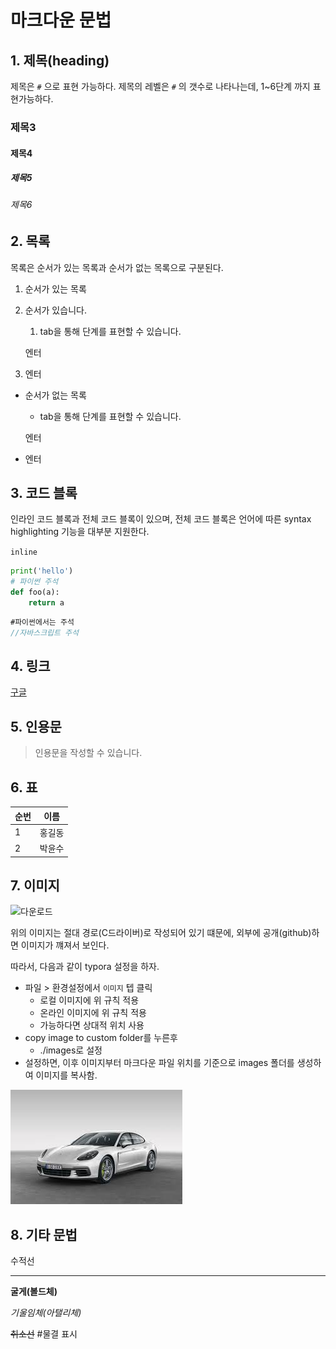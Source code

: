 # 마크다운 문법

## 1. 제목(heading)

제목은 `#` 으로 표현 가능하다.  제목의 레벨은 `#` 의 갯수로 나타나는데, 1~6단계 까지 표현가능하다.

### 제목3

#### 제목4

##### 제목5

###### 제목6



## 2. 목록

목록은 순서가 있는 목록과 순서가 없는 목록으로 구분된다.

1. 순서가 있는 목록

2. 순서가 있습니다.

   1.  tab을 통해 단계를 표현할 수 있습니다.

   엔터

3. 엔터

* 순서가 없는 목록

  *  tab을 통해 단계를 표현할 수 있습니다.

  엔터

* 엔터

## 3. 코드 블록

인라인 코드 블록과 전체 코드 블록이 있으며, 전체 코드 블록은 언어에 따른 syntax highlighting 기능을 대부분 지원한다.

`inline`

```python
print('hello')
# 파이썬 주석
def foo(a):
    return a
```

```javascript
#파이썬에서는 주석
//자바스크립트 주석
```

## 4. 링크

[구글](google.com)

## 5. 인용문

> 인용문을 작성할 수 있습니다.

## 6. 표

| 순번 | 이름   |
| ---- | ------ |
| 1    | 홍길동 |
| 2    | 박윤수 |

## 7. 이미지



![다운로드](C:\Users\student\Desktop\다운로드.jpg)

위의 이미지는 절대 경로(C드라이버)로 작성되어 있기 떄문에, 외부에 공개(github)하면 이미지가 꺠져서 보인다.

따라서, 다음과 같이 typora 설정을 하자.

* 파일 > 환경설정에서 `이미지` 텝 클릭
  * 로컬 이미지에 위 규칙 적용
  * 온라인 이미지에 위 규칙 적용
  * 가능하다면 상대적 위치 사용
* copy image to custom folder를 누른후
  * ./images로 설정
* 설정하면, 이후 이미지부터 마크다운 파일 위치를 기준으로 images 폴더를 생성하여 이미지를 복사함.

![다운로드](images/다운로드.jpg)

## 8. 기타 문법

수적선

---

**굴게(볼드체)**

*기울임체(아탤리체)*

~~취소선~~ #물결 표시





